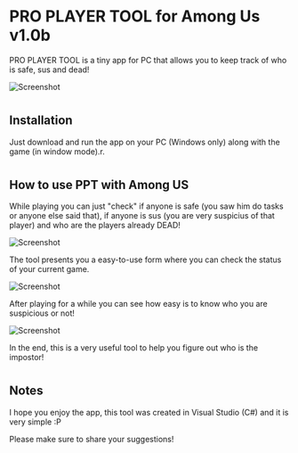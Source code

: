 # PRO PLAYER TOOL for Among Us v1.0b

PRO PLAYER TOOL is a tiny app for PC that allows you to keep track of who is safe, sus and dead!

![Screenshot](https://i.ibb.co/ZG8rrSt/logo.jpg)

#
## Installation

Just download and run the app on your PC (Windows only) along with the game (in window mode).r.

#
## How to use PPT with Among US

While playing you can just "check" if anyone is safe (you saw him do tasks or anyone else said that), if anyone is sus (you are very suspicius of that player) and who are the players already DEAD!

![Screenshot](https://i.ibb.co/ftDtVFt/ppt-screen.jpg)

The tool presents you a easy-to-use form where you can check the status of your current game.

![Screenshot](https://i.ibb.co/z4X1p0z/1.jpg)

After playing for a while you can see how easy is to know who you are suspicious or not!

![Screenshot](https://i.ibb.co/JqWxmHH/2.jpg)


In the end, this is a very useful tool to help you figure out who is the impostor!

#
## Notes

I hope you enjoy the app, this tool was created in Visual Studio (C#) and it is very simple :P

Please make sure to share your suggestions!
